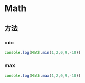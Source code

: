 # Math

## 方法

### min

<div class="run"></div>

```javaScript
console.log(Math.min(1,2,0,9,-10))
```

### max

<div class="run"></div>

```javaScript
console.log(Math.max(1,2,0,9,-10))
```
